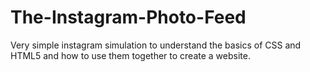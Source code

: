 # The-Instagram-Photo-Feed
Very simple instagram simulation to understand the basics of CSS and HTML5 and how to use them together to create a website.
